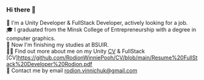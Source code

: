 ### Hi there 👋  


👨‍ I'm a Unity Developer & FullStack Developer, actively looking for a job.   
🎓 I graduated from the Minsk College of Entrepreneurship with a degree in computer graphics.  
💪 Now I'm finishing my studies at BSUIR.  
👨‍💻 Find out more about me on my Unity [CV](https://github.com/RodionWinniePooh/CV/blob/main/Resume%20Unity%20Developer%20Vinnichuk%20Rodion.pdf) & FullStack [CV]https://github.com/RodionWinniePooh/CV/blob/main/Resume%20FullStack%20Developer%20Rodion.pdf  
📩 Contact me by email rodion.vinnichuk@gmail.com  

 


